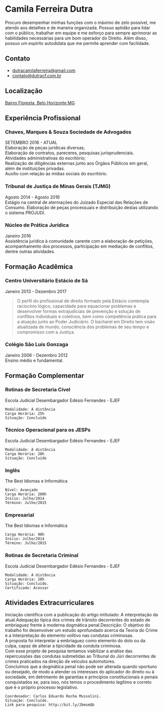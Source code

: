 # Camila Ferreira Dutra
Procuro desempenhar minhas funções com o máximo de zelo possível, me atendo aos detalhes e de maneira organizada. Possuo aptidão para lidar com o público, trabalhar em equipe e me esforço para sempre aprimorar as habilidades necessárias para um bom operador do Direito. Além disso, possuo um espírito autodidata que me permite aprender com facilidade.

## Contato
- dutracamilaferreira@gmail.com
- contato@dutracf.com.br

## Localização
[Bairro Floresta, Belo Horizonte MG](https://goo.gl/maps/2Jog96U25jk)

## Experiência Profissional

### Chaves, Marques & Souza Sociedade de Advogados  
SETEMBRO 2016 - ATUAL  
Elaboração de peças jurídicas diversas;  
Elaboração de contratos, pareceres, pesquisas jurisprudenciais.  
Atividades administrativas do escritório;  
Realização de diligências externas junto aos Órgãos Públicos em geral, além de instituições privadas.  
Auxílio com relação às mídias sociais do escritório.

### Tribunal de Justiça de Minas Gerais (TJMG)
Agosto 2014 - Agosto 2016  
Estágio na central de atermações do Juizado Especial das Relações de Consumo. Elaboração de peças processuais e distribuição destas utilizando o sistema PROJUDI.

### Núcleo de Prática Jurídica
Janeiro 2016  
Assistência jurídica à comunidade carente com a elaboração de petições, acompanhamento dos processos, participação em mediação de conflitos, dentre outras atividades.

## Formação Acadêmica

### Centro Universitário Estácio de Sá
Janeiro 2013 - Dezembro 2017  
> O perfil do profissional de direito formado pela Estácio contempla raciocínio lógico, capacidade para equacionar problemas e desenvolver formas extrajudiciais de prevenção e solução de conflitos individuais e coletivos, bem como competência prática para a atuação junto ao Poder Judiciário. O bacharel em Direito tem visão atualizada de mundo, consciência dos problemas de seu tempo e compromisso com a Justiça.

### Colégio São Luís Gonzaga
Janeiro 2006 - Dezembro 2012  
Ensino médio e fundamental.

## Formação Complementar

### Rotinas de Secretaria Cível
Escola Judicial Desembargador Edésio Fernandes - EJEF  
```
Modalidade: À distância  
Carga Horária: 25h  
Situação: Concluído
```
### Técnico Operacional para os JESPs
Escola Judicial Desembargador Edésio Fernandes - EJEF  
```
Modalidade: À distância  
Carga Horária: 20h  
Situação: Concluído
```
### Inglês
The Best Idiomas e Informática  
```
Nível: Avançado  
Carga Horária: 200h  
Início: Julho/2014  
Término: Julho/2015
```
### Empresarial
The Best Idiomas e Informática  
```
Carga Horária: 90h  
Início: Julho/2014  
Término: Julho/2015
```
### Rotinas de Secretaria Criminal

Escola Judicial Desembargador Edésio Fernandes - EJEF  
```
Modalidade: À distância  
Carga Horária: 20h  
Situação: Concluído.  
Certificado: Acessar
```
## Atividades Extracurriculares

Iniciação científica com a publicação do artigo intitulado: A interpretação da atual.Adequação típica dos crimes de trânsito decorrentes do estado de embriaguez frente à moderna dogmática penal.Descrição: O objetivo do trabalho foi desenvolver um estudo aprofundado acerca da Teoria do Crime e a Interpretação do elemento volitivo nas condutas criminosas.  
A proposta foi interpretar a embriaguez como elemento do dolo ou da culpa, capaz de alterar a tipicidade da conduta criminosa.  
Com esse projeto de pesquisa tentamos viabilizar a análise das repercussões das condutas submetidas ao Tribunal do Júri decorrentes de crimes praticados na direção de veículos automotores.  
Concluímos que a dogmática penal não pode ser alterada quando oportuno ou desejado, de modo a atender os interesses do aplicador do direito ou à sociedade, em detrimento de garantias e princípios constitucionais e penais conquistados se, para isso, nós temos o procedimento legítimo e correto que é o próprio processo legislativo.  
```
Coordenador: Carlos Eduardo Rocha Mussolini.  
Situação: Concluído.  
Link para pesquisa: http://bit.ly/2bmsmQb
```
